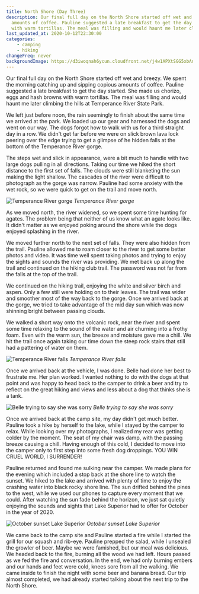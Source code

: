 ```yaml
---
title: North Shore (Day Three)
description: Our final full day on the North Shore started off wet and breezy. We spent the morning catching up and sipping copious
  amounts of coffee. Pauline suggested a late breakfast to get the day started. She made us chorizo, eggs and hash browns
  with warm tortillas. The meal was filling and would haunt me later climbing the hills at Temperance River State Park.
last_updated_at: 2020-10-12T22:30:00
categories:
    - camping
    - hiking
changeFreq: never
backgroundImage: https://d3iwoqnah6ycun.cloudfront.net/j4w1APXtSGG5xbAnfJ9rnw.jpg
---
```


Our final full day on the North Shore started off wet and breezy. We spent the morning catching up and sipping copious 
amounts of coffee. Pauline suggested a late breakfast to get the day started. She made us chorizo, eggs and hash browns 
with warm tortillas. The meal was filling and would haunt me later climbing the hills at Temperance River State Park.

We left just before noon, the rain seemingly to finish about the same time we arrived at the park. We loaded up our 
gear and harnessed the dogs and went on our way. The dogs forgot how to walk with us for a third straight day in a row. 
We didn't get far before we were on slick brown lava lock peering over the edge trying to get a glimpse of he hidden 
falls at the bottom of the Temperance River gorge.

The steps wet and slick in appearance, were a bit much to handle with two large dogs pulling in all directions. Taking 
our time we hiked the short distance to the first set of falls. The clouds were still blanketing the sun making the 
light shallow. The cascades of the river were difficult to photograph as the gorge was narrow. Pauline had some 
anxiety with the wet rock, so we were quick to get on the trail and move north.

![Temperance River gorge](https://d3iwoqnah6ycun.cloudfront.net/3QlAF6XDR8G2a-taYQtw4w.jpg)
*Temperance River gorge*

As we moved north, the river widened, so we spent some time hunting for agates. The problem being that neither of us 
know what an agate looks like. It didn't matter as we enjoyed poking around the shore while the dogs enjoyed splashing 
in the river.

We moved further north to the next set of falls. They were also hidden from the trail. Pauline allowed me to roam closer 
to the river to get some better photos and video. It was time well spent taking photos and trying to enjoy the sights 
and sounds the river was providing. We met back up along the trail and continued on the hiking club trail. The password 
was not far from the falls at the top of the trail.

We continued on the hiking trail, enjoying the white and silver birch and aspen. Only a few still were holding on to 
their leaves. The trail was wider and smoother most of the way back to the gorge. Once we arrived back at the gorge, we 
tried to take advantage of the mid day sun which was now shinning bright between passing clouds.

We walked a short way onto the volcanic rock, near the river and spent some time relaxing to the sound of the 
water and air churning into a frothy foam. Even with the warm sun, the breeze and moisture gave me a chill. We hit 
the trail once again taking our time down the steep rock stairs that still had a pattering of water on them.

![Temperance River falls](https://d3iwoqnah6ycun.cloudfront.net/dmQrVvm3Q66y-vkXrJJOsw.jpg)
*Temperance River falls*

Once we arrived back at the vehicle, I was done. Belle had done her best to frustrate me. Her plan worked. I wanted 
nothing to do with the dogs at that point and was happy to head back to the camper to drink a beer and try to reflect 
on the great hiking and views and less about a dog that thinks she is a tank.

![Belle trying to say she was sorry](https://d3iwoqnah6ycun.cloudfront.net/Xu1DuHctT4C_Az1WyYvDbg.jpg)
*Belle trying to say she was sorry*

Once we arrived back at the camp site, my day didn't get much better. Pauline took a hike by herself to the lake, while
I stayed by the camper to relax. While looking over my photographs, I realized my rear was getting colder by the moment.
The seat of my chair was damp, with the passing breeze causing a chill. Having enough of this cold, I decided to move 
into the camper only to first step into some fresh dog droppings. YOU WIN CRUEL WORLD, I SURRENDER!

Pauline returned and found me sulking near the camper. We made plans for the evening which included a stop back at the 
shore line to watch the sunset. We hiked to the lake and arrived with plenty of time to enjoy the crashing water into 
black rocky shore line. The sun drifted behind the pines to the west, while we used our phones to capture every moment 
that we could. After watching the sun fade behind the horizon, we just sat quietly enjoying the sounds and sights that
Lake Superior had to offer for October in the year of 2020.

![October sunset Lake Superior](https://d3iwoqnah6ycun.cloudfront.net/aisR8juVSbWW9TwFBYgNqQ.jpg)
*October sunset Lake Superior*

We came back to the camp site and Pauline started a fire while I started the grill for our squash and rib-eye. Pauline 
prepped the salad, while I unsealed the growler of beer. Maybe we were famished, but our meal was delicious. We headed 
back to the fire, burning all the wood we had left. Hours passed as we fed the fire and conversation. In the end, we had 
only burning embers and our hands and feet were cold, knees sore from all the walking. We came inside to finish the 
night with some beer and banana bread. Our trip almost completed, we had already started talking about the next trip to 
the North Shore.
